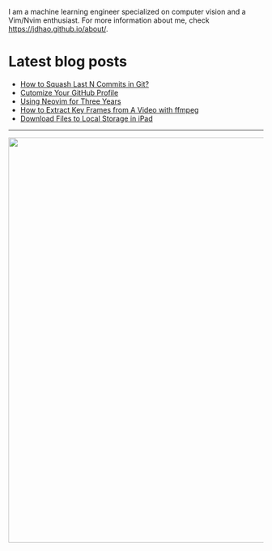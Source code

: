 I am a machine learning engineer specialized on computer vision and a Vim/Nvim enthusiast.
For more information about me, check https://jdhao.github.io/about/.

# Latest blog posts

<!-- BLOG-POST-LIST:START -->
- [How to Squash Last N Commits in Git?](https://jdhao.github.io/2022/01/09/git_squash_last_n_commits/)
- [Cutomize Your GitHub Profile](https://jdhao.github.io/2022/01/03/github_profile_readme/)
- [Using Neovim for Three Years](https://jdhao.github.io/2021/12/31/using_nvim_after_three_years/)
- [How to Extract Key Frames from A Video with ffmpeg](https://jdhao.github.io/2021/12/25/ffmpeg-extract-key-frame-video/)
- [Download Files to Local Storage in iPad](https://jdhao.github.io/2021/12/25/ipad-download-file-to-local-storage/)
<!-- BLOG-POST-LIST:END -->

----

<p align="center">
<img src="https://github-readme-stats.vercel.app/api?username=jdhao&show_icons=true&count_private=true&theme=solarized-light&hide_border=true" width="800">
</p>
